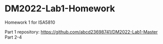 # DM2022-Lab1-Homework
Homework 1 for ISA5810 

Part 1 repository: https://github.com/abcd23698741/DM2022-Lab1-Master
Part 2-4
